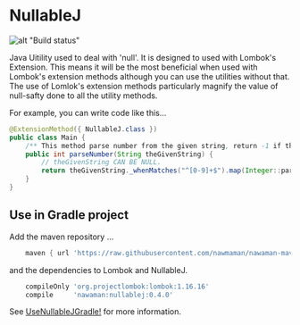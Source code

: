 # NullableJ

![alt "Build status"](https://travis-ci.org/NawaMan/NullableJ.svg?branch=master)

Java Uitility used to deal with 'null'.
It is designed to used with Lombok's Extension.
This means it will be the most beneficial when used with Lombok's extension methods
  although you can use the utilities without that.
The use of Lomlok's extension methods particularly magnify the value of null-safty done to all the utility methods.

For example, you can write code like this...

```Java
@ExtensionMethod({ NullableJ.class })
public class Main {
	/** This method parse number from the given string, return -1 if the string does not contains a value number or null. */
	public int parseNumber(String theGivenString) {
		// theGivenString CAN BE NULL.
		return theGivenString._whenMatches("^[0-9]+$").map(Integer::parseInt).orElse(-1);	// <-- see '_when(...)'
	}
}
```

## Use in Gradle project

Add the maven repository ...

```Groovy
    maven { url 'https://raw.githubusercontent.com/nawmaman/nawaman-maven-repository/master/' }
```

and the dependencies to Lombok and NullableJ.

```Groovy
    compileOnly 'org.projectlombok:lombok:1.16.16'
    compile     'nawaman:nullablej:0.4.0'
```

See [UseNullableJGradle!](https://github.com/NawaMan/UseNullableJGradle) for more information.
